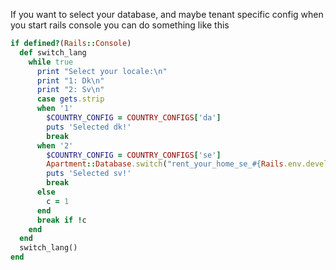 If you want to select your database, and maybe tenant specific config when you start rails console you can do something like this

```ruby
if defined?(Rails::Console)
  def switch_lang
    while true
      print "Select your locale:\n"
      print "1: Dk\n"
      print "2: Sv\n"
      case gets.strip
      when '1'
        $COUNTRY_CONFIG = COUNTRY_CONFIGS['da']
        puts 'Selected dk!'
        break
      when '2'
        $COUNTRY_CONFIG = COUNTRY_CONFIGS['se']
        Apartment::Database.switch("rent_your_home_se_#{Rails.env.development? ? 'development' : 'production'}")
        puts 'Selected sv!'
        break
      else
        c = 1
      end
      break if !c
    end
  end
  switch_lang()
end
```